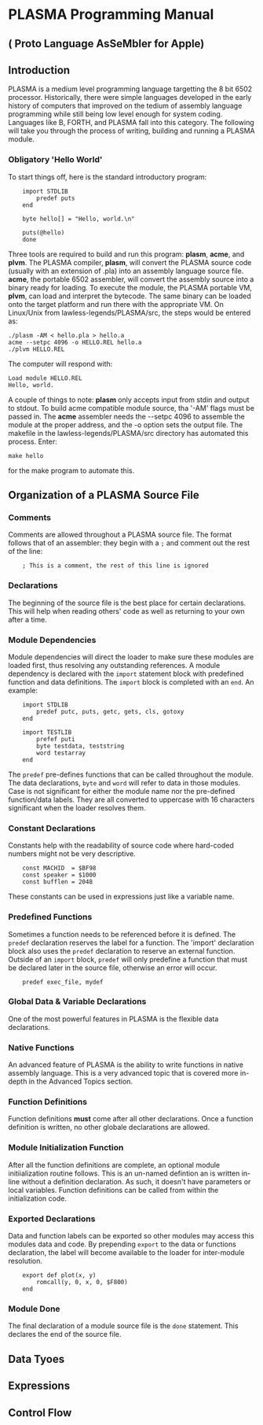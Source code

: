 # PLASMA Programming Manual
## ( Proto Language AsSeMbler for Apple)

## Introduction
PLASMA is a medium level programming language targetting the 8 bit 6502 processor. Historically, there were simple languages developed in the early history of computers that improved on the tedium of assembly language programming while still being low level enough for system coding. Languages like B, FORTH, and PLASMA fall into this category. The following will take you through the process of writing, building and running a PLASMA module.

### Obligatory 'Hello World'
To start things off, here is the standard introductory program:

```
    import STDLIB
        predef puts
    end
    
    byte hello[] = "Hello, world.\n"
    
    puts(@hello)
    done
```

Three tools are required to build and run this program: **plasm**, **acme**, and **plvm**. The PLASMA compiler, **plasm**, will convert the PLASMA source code (usually with an extension of .pla) into an assembly language source file. **acme**, the portable 6502 assembler, will convert the assembly source into a binary ready for loading. To execute the module, the PLASMA portable VM, **plvm**, can load and interpret the bytecode. The same binary can be loaded onto the target platform and run there with the appropriate VM. On Linux/Unix from lawless-legends/PLASMA/src, the steps would be entered as:

```
./plasm -AM < hello.pla > hello.a
acme --setpc 4096 -o HELLO.REL hello.a
./plvm HELLO.REL
```

The computer will respond with:

```
Load module HELLO.REL
Hello, world.
```

A couple of things to note: **plasm** only accepts input from stdin and output to stdout. To build acme compatible module source, tha '-AM' flags must be passed in. The **acme** assembler needs the --setpc 4096 to assemble the module at the proper address, and the -o option sets the output file. The makefile in the lawless-legends/PLASMA/src directory has automated this process. Enter:

```
make hello
```

for the make program to automate this.

## Organization of a PLASMA Source File
### Comments
Comments are allowed throughout a PLASMA source file. The format follows that of an assembler: they begin with a `;` and comment out the rest of the line:

```
    ; This is a comment, the rest of this line is ignored
```

### Declarations
The beginning of the source file is the best place for certain declarations. This will help when reading others' code as well as returning to your own after a time.

### Module Dependencies
Module dependencies will direct the loader to make sure these modules are loaded first, thus resolving any outstanding references.  A module dependency is declared with the `import` statement block with predefined function and data definitions. The `import` block is completed with an `end`. An example:

```
    import STDLIB
        predef putc, puts, getc, gets, cls, gotoxy
    end

    import TESTLIB
        prefef puti
        byte testdata, teststring
        word testarray
    end
```

The `predef` pre-defines functions that can be called throughout the module.  The data declarations, `byte` and `word` will refer to data in those modules. Case is not significant for either the module name nor the pre-defined function/data labels. They are all converted to uppercase with 16 characters significant when the loader resolves them.

### Constant Declarations
Constants help with the readability of source code where hard-coded numbers might not be very descriptive.

```
    const MACHID  = $BF98
    const speaker = $1000
    const bufflen = 2048
```

These constants can be used in expressions just like a variable name.

### Predefined Functions
Sometimes a function needs to be referenced before it is defined. The `predef` declaration reserves the label for a function. The 'import' declaration block also uses the `predef` declaration to reserve an external function. Outside of an `import` block, `predef` will only predefine a function that must be declared later in the source file, otherwise an error will occur.

```
    predef exec_file, mydef
```

### Global Data & Variable Declarations
One of the most powerful features in PLASMA is the flexible data declarations. 

### Native Functions
An advanced feature of PLASMA is the ability to write functions in native assembly language. This is a very advanced topic that is covered more in-depth in the Advanced Topics section.

### Function Definitions
Function definitions **must** come after all other declarations. Once a function definition is written, no other globale declarations are allowed.

### Module Initialization Function
After all the function definitions are complete, an optional module initiialization routine follows. This is an un-named defintion an is written in-line without a definition declaration. As such, it doesn't have parameters or local variables. Function definitions can be called from within the initialization code.

### Exported Declarations
Data and function labels can be exported so other modules may access this modules data and code. By prepending `export` to the data or functions declaration, the label will become available to the loader for inter-module resolution.

```
    export def plot(x, y)
        romcall(y, 0, x, 0, $F800)
    end
```

### Module Done
The final declaration of a module source file is the `done` statement. This declares the end of the source file.

## Data Tyoes

## Expressions

## Control Flow

## 

